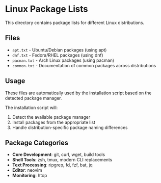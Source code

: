 # Linux Package Lists

This directory contains package lists for different Linux distributions.

## Files

- `apt.txt` - Ubuntu/Debian packages (using apt)
- `dnf.txt` - Fedora/RHEL packages (using dnf)
- `pacman.txt` - Arch Linux packages (using pacman)
- `common.txt` - Documentation of common packages across distributions

## Usage

These files are automatically used by the installation script based on the detected package manager.

The installation script will:
1. Detect the available package manager
1. Install packages from the appropriate list
1. Handle distribution-specific package naming differences

## Package Categories

- **Core Development**: git, curl, wget, build tools
- **Shell Tools**: zsh, tmux, modern CLI replacements
- **Text Processing**: ripgrep, fd, fzf, bat, jq
- **Editor**: neovim
- **Monitoring**: htop
